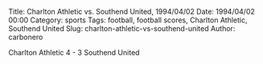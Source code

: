 Title: Charlton Athletic vs. Southend United, 1994/04/02
Date: 1994/04/02 00:00
Category: sports
Tags: football, football scores, Charlton Athletic, Southend United
Slug: charlton-athletic-vs-southend-united
Author: carbonero


Charlton Athletic 4 - 3 Southend United
